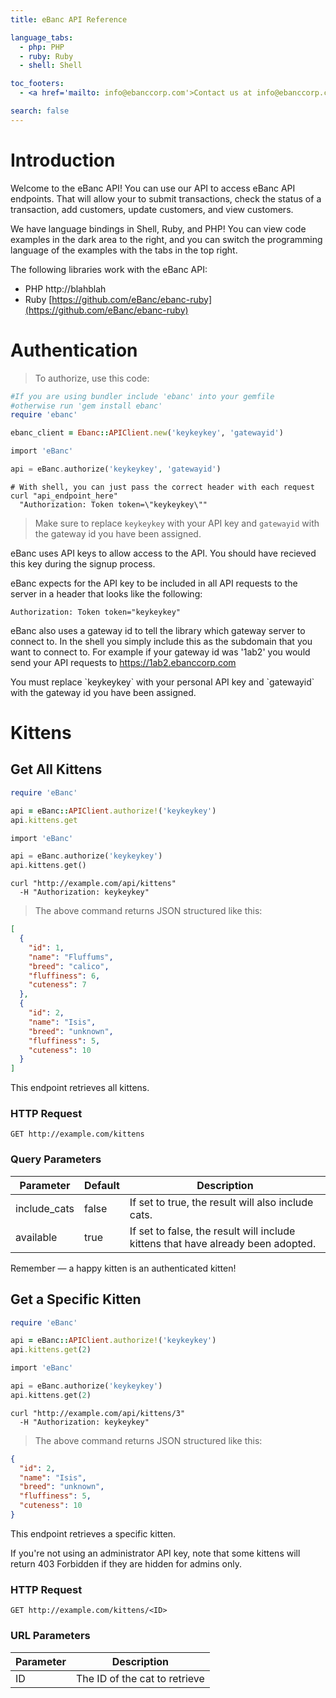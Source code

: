 ```yaml
---
title: eBanc API Reference

language_tabs:
  - php: PHP
  - ruby: Ruby
  - shell: Shell

toc_footers:
  - <a href='mailto: info@ebanccorp.com'>Contact us at info@ebanccorp.com</a>

search: false
---
```


# Introduction

Welcome to the eBanc API! You can use our API to access eBanc API endpoints. That will allow your to submit transactions, 
check the status of a transaction, add customers, update customers, and view customers.

We have language bindings in Shell, Ruby, and PHP! You can view code examples in the dark area to the right, and you can 
switch the programming language of the examples with the tabs in the top right.

The following libraries work with the eBanc API:
 
 * PHP http://blahblah
 * Ruby [https://github.com/eBanc/ebanc-ruby](https://github.com/eBanc/ebanc-ruby)

# Authentication

> To authorize, use this code:

```ruby
#If you are using bundler include 'ebanc' into your gemfile
#otherwise run 'gem install ebanc'
require 'ebanc'

ebanc_client = Ebanc::APIClient.new('keykeykey', 'gatewayid')
```

```php
import 'eBanc'

api = eBanc.authorize('keykeykey', 'gatewayid')
```

```shell
# With shell, you can just pass the correct header with each request
curl "api_endpoint_here"
  "Authorization: Token token=\"keykeykey\""
```

> Make sure to replace `keykeykey` with your API key and `gatewayid` with the gateway id you have been assigned.

eBanc uses API keys to allow access to the API. You should have recieved this key during the signup process.

eBanc expects for the API key to be included in all API requests to the server in a header that looks like the following:

`Authorization: Token token="keykeykey"`

eBanc also uses a gateway id to tell the library which gateway server to connect to. In the shell you simply include this as 
the subdomain that you want to connect to. For example if your gateway id was '1ab2' you would send your API requests to 
https://1ab2.ebanccorp.com

<aside class="notice">
You must replace `keykeykey` with your personal API key and `gatewayid` with the gateway id you have been assigned.
</aside>

# Kittens

## Get All Kittens

```ruby
require 'eBanc'

api = eBanc::APIClient.authorize!('keykeykey')
api.kittens.get
```

```php
import 'eBanc'

api = eBanc.authorize('keykeykey')
api.kittens.get()
```

```shell
curl "http://example.com/api/kittens"
  -H "Authorization: keykeykey"
```

> The above command returns JSON structured like this:

```json
[
  {
    "id": 1,
    "name": "Fluffums",
    "breed": "calico",
    "fluffiness": 6,
    "cuteness": 7
  },
  {
    "id": 2,
    "name": "Isis",
    "breed": "unknown",
    "fluffiness": 5,
    "cuteness": 10
  }
]
```

This endpoint retrieves all kittens.

### HTTP Request

`GET http://example.com/kittens`

### Query Parameters

Parameter | Default | Description
--------- | ------- | -----------
include_cats | false | If set to true, the result will also include cats.
available | true | If set to false, the result will include kittens that have already been adopted.

<aside class="success">
Remember — a happy kitten is an authenticated kitten!
</aside>

## Get a Specific Kitten

```ruby
require 'eBanc'

api = eBanc::APIClient.authorize!('keykeykey')
api.kittens.get(2)
```

```php
import 'eBanc'

api = eBanc.authorize('keykeykey')
api.kittens.get(2)
```

```shell
curl "http://example.com/api/kittens/3"
  -H "Authorization: keykeykey"
```

> The above command returns JSON structured like this:

```json
{
  "id": 2,
  "name": "Isis",
  "breed": "unknown",
  "fluffiness": 5,
  "cuteness": 10
}
```

This endpoint retrieves a specific kitten.

<aside class="warning">
	If you're not using an administrator API key, note that some kittens will return 403 Forbidden if they 
	are hidden for admins only.
</aside>

### HTTP Request

`GET http://example.com/kittens/<ID>`

### URL Parameters

Parameter | Description
--------- | -----------
ID | The ID of the cat to retrieve

